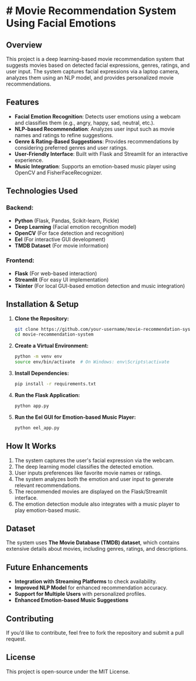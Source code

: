 # # Movie Recommendation System Using Facial Emotions

## Overview
This project is a deep learning-based movie recommendation system that suggests movies based on detected facial expressions, genres, ratings, and user input. The system captures facial expressions via a laptop camera, analyzes them using an NLP model, and provides personalized movie recommendations.

## Features
- **Facial Emotion Recognition**: Detects user emotions using a webcam and classifies them (e.g., angry, happy, sad, neutral, etc.).
- **NLP-based Recommendation**: Analyzes user input such as movie names and ratings to refine suggestions.
- **Genre & Rating-Based Suggestions**: Provides recommendations by considering preferred genres and user ratings.
- **User-Friendly Interface**: Built with Flask and Streamlit for an interactive experience.
- **Music Integration**: Supports an emotion-based music player using OpenCV and FisherFaceRecognizer.

## Technologies Used
### Backend:
- **Python** (Flask, Pandas, Scikit-learn, Pickle)
- **Deep Learning** (Facial emotion recognition model)
- **OpenCV** (For face detection and recognition)
- **Eel** (For interactive GUI development)
- **TMDB Dataset** (For movie information)

### Frontend:
- **Flask** (For web-based interaction)
- **Streamlit** (For easy UI implementation)
- **Tkinter** (For local GUI-based emotion detection and music integration)

## Installation & Setup
1. **Clone the Repository:**
   ```sh
   git clone https://github.com/your-username/movie-recommendation-system.git
   cd movie-recommendation-system
   ```
2. **Create a Virtual Environment:**
   ```sh
   python -m venv env
   source env/bin/activate  # On Windows: env\Scripts\activate
   ```
3. **Install Dependencies:**
   ```sh
   pip install -r requirements.txt
   ```
4. **Run the Flask Application:**
   ```sh
   python app.py
   ```
5. **Run the Eel GUI for Emotion-based Music Player:**
   ```sh
   python eel_app.py
   ```

## How It Works
1. The system captures the user's facial expression via the webcam.
2. The deep learning model classifies the detected emotion.
3. User inputs preferences like favorite movie names or ratings.
4. The system analyzes both the emotion and user input to generate relevant recommendations.
5. The recommended movies are displayed on the Flask/Streamlit interface.
6. The emotion detection module also integrates with a music player to play emotion-based music.

## Dataset
The system uses **The Movie Database (TMDB) dataset**, which contains extensive details about movies, including genres, ratings, and descriptions.

## Future Enhancements
- **Integration with Streaming Platforms** to check availability.
- **Improved NLP Model** for enhanced recommendation accuracy.
- **Support for Multiple Users** with personalized profiles.
- **Enhanced Emotion-based Music Suggestions**

## Contributing
If you’d like to contribute, feel free to fork the repository and submit a pull request.

## License
This project is open-source under the MIT License.


